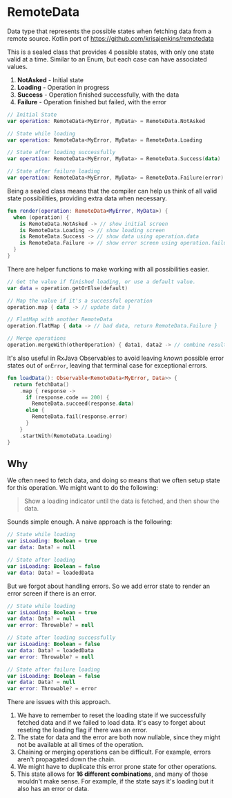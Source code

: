 # RemoteData
Data type that represents the possible states when fetching data from a remote source. Kotlin port of https://github.com/krisajenkins/remotedata

This is a sealed class that provides 4 possible states, with only one state valid at a time. Similar to an Enum, but each case can have associated values. 
 
 1. **NotAsked** - Initial state
 2. **Loading** - Operation in progress
 3. **Success** - Operation finished successfully, with the data
 4. **Failure** - Operation finished but failed, with the error 
 
 
 ```kotlin
 // Initial State 
 var operation: RemoteData<MyError, MyData> = RemoteData.NotAsked
 
 // State while loading
 var operation: RemoteData<MyError, MyData> = RemoteData.Loading

 // State after loading successfully
 var operation: RemoteData<MyError, MyData> = RemoteData.Success(data)
 
 // State after failure loading
 var operation: RemoteData<MyError, MyData> = RemoteData.Failure(error)
 ```
 
Being a sealed class means that the compiler can help us think of all valid state possibilities, providing extra data when necessary.

```kotlin
fun render(operation: RemoteData<MyError, MyData>) {
  when (operation) {
    is RemoteData.NotAsked -> // show initial screen
    is RemoteData.Loading -> // show loading screen 
    is RemoteData.Success -> // show data using operation.data
    is RemoteData.Failure -> // show error screen using operation.failure
  }
}
```

There are helper functions to make working with all possibilities easier. 

```kotlin
// Get the value if finished loading, or use a default value. 
var data = operation.getOrElse(default)

// Map the value if it's a successful operation
operation.map { data -> // update data }

// FlatMap with another RemoteData 
operation.flatMap { data -> // bad data, return RemoteData.Failure } 

// Merge operations
operation.mergeWith(otherOperation) { data1, data2 -> // combine results }
```

It's also useful in RxJava Observables to avoid leaving _known_ possible error states out of `onError`, leaving that terminal case for exceptional errors.

```kotlin
fun loadData(): Observable<RemoteData<MyError, Data>> {
  return fetchData()
    .map { response -> 
      if (response.code == 200) {
        RemoteData.succeed(response.data)
      else {
        RemoteData.fail(response.error)
      }
    }
    .startWith(RemoteData.Loading)
}
```

## Why 
We often need to fetch data, and doing so means that we often setup state for this operation. We might want to do the following: 

> Show a loading indicator until the data is fetched, and then show the data.

Sounds simple enough. A naive approach is the following:

 ```kotlin
 // State while loading
 var isLoading: Boolean = true
 var data: Data? = null

 // State after loading
 var isLoading: Boolean = false
 var data: Data? = loadedData

 ```
 But we forgot about handling errors. So we add error state to render an error screen if there is an error. 
 
 ```kotlin
 // State while loading
 var isLoading: Boolean = true
 var data: Data? = null
 var error: Throwable? = null

 // State after loading successfully
 var isLoading: Boolean = false
 var data: Data? = loadedData
 var error: Throwable? = null
 
 // State after failure loading
 var isLoading: Boolean = false
 var data: Data? = null
 var error: Throwable? = error

 ```
 
 There are issues with this approach. 
 1. We have to remember to reset the loading state if we successfully fetched data and if we failed to load data. It's easy to forget about reseting the loading flag if there was an error. 
 2. The state for data and the error are both now nullable, since they might not be available at all times of the operation.
 3. Chaining or merging operations can be difficult. For example, errors aren't propagated down the chain.
 3. We might have to duplicate this error prone state for other operations.
 4. This state allows for **16 different combinations**, and many of those wouldn't make sense. For example, if the state says it's loading but it also has an error or data. 
 
 
